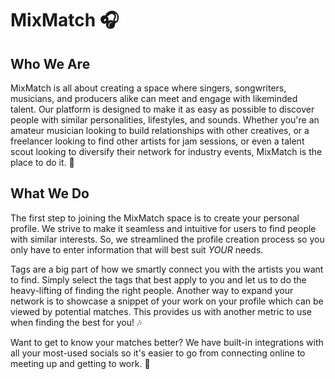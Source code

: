 # MixMatch 🎧

## Who We Are

MixMatch is all about creating a space where singers, songwriters, musicians, and producers alike can meet and engage with likeminded talent. Our platform is designed to make it as easy as possible to discover people with similar personalities, lifestyles, and sounds. Whether you're an amateur musician looking to build relationships with other creatives, or a freelancer looking to find other artists for jam sessions, or even a talent scout looking to diversify their network for industry events, MixMatch is the place to do it. 🎸

## What We Do

The first step to joining the MixMatch space is to create your personal profile. We strive to make it seamless and intuitive for users to find people with similar interests. So, we streamlined the profile creation process so you only have to enter information that will best suit _YOUR_ needs.

Tags are a big part of how we smartly connect you with the artists you want to find. Simply select the tags that best apply to you and let us to do the heavy-lifting of finding the right people. Another way to expand your network is to showcase a snippet of your work on your profile which can be viewed by potential matches. This provides us with another metric to use when finding the best for you! 🎶

Want to get to know your matches better? We have built-in integrations with all your most-used socials so it's easier to go from connecting online to meeting up and getting to work. 🎤
